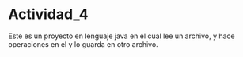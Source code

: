 # Actividad_4
Este es un proyecto en lenguaje java en el cual lee un archivo, y hace operaciones en el y lo guarda en otro archivo.
